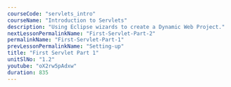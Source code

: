 ```yaml
---
courseCode: "servlets_intro"
courseName: "Introduction to Servlets"
description: "Using Eclipse wizards to create a Dynamic Web Project."
nextLessonPermalinkName: "First-Servlet-Part-2"
permalinkName: "First-Servlet-Part-1"
prevLessonPermalinkName: "Setting-up"
title: "First Servlet Part 1"
unitSlNo: "1.2"
youtube: "oX2rw5pAdxw"
duration: 835
---
```

